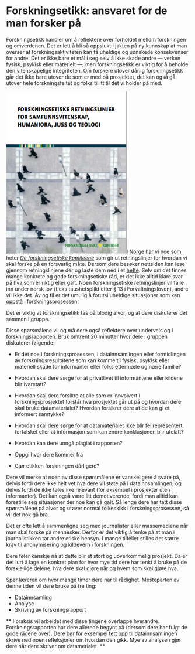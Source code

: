 # Forskningsetikk: ansvaret for de man forsker på

Forskningsetikk handler om å reflektere over forholdet mellom forskningen og omverdenen. Det er lett å bli så oppslukt i jakten på ny kunnskap at man overser at forskningsaktiviteten kan få uheldige og uønskede konsekvenser for andre. Det er ikke bare et mål i seg selv å ikke skade andre — verken fysisk, psykisk eller materielt —, men forskningsetikk er viktig for å beholde den vitenskapelige integriteten. Om forskere utøver dårlig forskningsetikk går det ikke bare utover de som er med på prosjektet, det kan også gå utover hele forskningsfeltet og folks tillitt til det vi holder på med.

<a class="right medium" href="https://www.etikkom.no/globalassets/documents/publikasjoner-som-pdf/forskningsetiske-retningslinjer-for-samfunnsvitenskap-humaniora-juss-og-teologi-2006.pdf"><img src="../images/forskningsetikk.png" alt="Forskningsetiske retningslinjer for samfunnsvitenskap, humaniora, juss og teologi: Hefte"></a>I Norge har vi noe som heter [_De forskningsetiske komiteene_](https://www.etikkom.no/forskningsetiske-retningslinjer/Samfunnsvitenskap-jus-og-humaniora/) som gir ut retningslinjer for hvordan vi skal forske på en forsvarlig måte. Dersom dere besøker nettsiden kan lese gjennom retningslinjene der og laste dem ned i et [hefte](https://www.etikkom.no/globalassets/documents/publikasjoner-som-pdf/forskningsetiske-retningslinjer-for-samfunnsvitenskap-humaniora-juss-og-teologi-2006.pdf). Selv om det finnes mange konkrete og gode forskningsetiske råd, er det ikke alltid klare svar på hva som er riktig eller galt. Noen forskningsetiske retningslinjer vil falle inn under norsk lov (f.eks taushetsplikt etter § 13 i Forvaltningsloven), andre vil ikke det. Av og til er det umulig å forutsi uheldige situasjoner som kan oppstå i forskningsprosessen.

<div class="boks">Det er viktig at forskningsetikk tas på blodig alvor, og at dere diskuterer det sammen i gruppa.</div>

Disse spørsmålene vil og må dere også reflektere over underveis og i forskningsrapporten. Bruk omtrent 20 minutter hvor dere i gruppen diskuterer følgende:

  * Er det noe i forskningsprosessen, i datainnsamlingen eller formidlingen av forskningsresultatene som kan komme til fysisk, psykisk eller materiell skade for informanter eller folks ettermæle og nære familie?

  * Hvordan skal dere sørge for at privatlivet til informantene eller kildene blir ivaretatt?

  * Hvordan skal dere forsikre at alle som er innvolvert i forskningsprosjektet forstår hva prosjektet går ut på og hvordan dere skal bruke datamaterialet? Hvordan forsikrer dere at de kan gi et informert samtykke?

  * Hvordan skal dere sørge for at datamaterialet ikke blir feilrepresentert, forfalsket eller at informasjon som kan endre konklusjonen blir utelatt?

  * Hvordan kan dere unngå plagiat i rapporten?

  * Oppgi hvor dere kommer fra

  * Gjør etikken forskningen dårligere?

Dere vil merke at noen av disse spørsmålene er vanskeligere å svare på, delvis fordi dere ikke helt vet hva dere vil støte på i datainnsamlingen, og delvis fordi de ikke føles like relevant (for eksempel i prosjekter uten informanter). Det kan også være litt demotiverende, fordi man alltid kan forestille seg situasjoner der noe kan gå galt. Så lenge dere har tatt disse spørsmålene på alvor og utøver normal folkeskikk i forskningsprosessen, så vil det nok gå bra.

<div class="boks">Det er ofte lett å sammenligne seg med journalister eller massemediene når man skal forske på mennesker. Derfor er det viktig å tenke på at man i journalistikken tar andre etiske hensyn. I mange tilfeller stilles det større krav til anonymisering og kildevern i forskningen.</div>

Dere føler kanskje nå at dette blir et stort og uoverkommelig prosjekt. Da er det lurt å lage en konkret plan for hvor mye tid dere har tenkt å bruke på de forskjellige delene, hva dere skal gjøre når og hvem som skal gjøre hva.

Spør læreren om hvor mange timer dere har til rådighet. Mesteparten av denne tiden vil dere bruke på tre ting:

  * Datainnsamling
  * Analyse
  * Skriving av forskningsrapport

** I praksis vil arbeidet med disse tingene overlappe hverandre. Forskningsrapporten har dere allerede begynt på (dersom dere har fulgt de gode rådene over). Dere bør for eksempel tett opp til datainnsamlingen skrive ned noen refleksjoner om hvordan den gikk. Mye av analysen gjør dere når dere skriver om datamerialet. **
